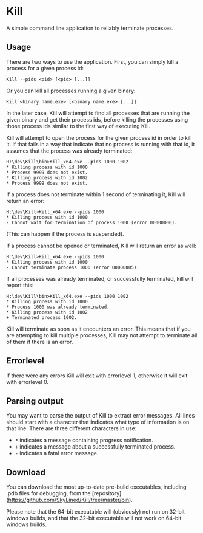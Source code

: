 Kill
==================

A simple command line application to reliably terminate processes.

Usage
-----
There are two ways to use the application. First, you can simply kill a process
for a given process id:

    Kill --pids <pid> [<pid> [...]]

Or you can kill all processes running a given binary:

    Kill <binary name.exe> [<binary name.exe> [...]]

In the later case, Kill will attempt to find all processes that are running the
given binary and get their process ids, before killing the processes using those
process ids similar to the first way of executing Kill.

Kill will attempt to open the process for the given process id in order to kill
it. If that fails in a way that indicate that no process is running with that
id, it assumes that the process was already terminated:

    H:\dev\Kill\bin>Kill_x64.exe --pids 1000 1002
    * Killing process with id 1000
    * Process 9999 does not exist.
    * Killing process with id 1002
    * Process 9999 does not exist.

If a process does not terminate within 1 second of terminating it, Kill will
return an error:

    H:\dev\Kill>Kill_x64.exe --pids 1000
    * Killing process with id 1000
    - Cannot wait for termination of process 1000 (error 00000000).

(This can happen if the process is suspended).

If a process cannot be opened or terminated, Kill will return an error as well:

    H:\dev\Kill>Kill_x64.exe --pids 1000
    * Killing process with id 1000
    - Cannot terminate process 1000 (error 00000005).

If all processes was already terminated, or successfully terminated, kill will
report this:

    H:\dev\Kill\bin>Kill_x64.exe --pids 1000 1002
    * Killing process with id 1000
    * Process 1000 was already terminated.
    * Killing process with id 1002
    + Terminated process 1002.

Kill will terminate as soon as it encounters an error. This means that if you
are attempting to kill multiple processes, Kill may not attempt to terminate
all of them if there is an error.

Errorlevel
----------
If there were any errors Kill will exit with errorlevel 1, otherwise it will
exit with errorlevel 0.

Parsing output
--------------
You may want to parse the output of Kill to extract error messages. All lines
should start with a character that indicates what type of information is on that
line. There are three different characters in use:
* `*` indicates a message containing progress notification.
* `+` indicates a message about a successfully terminated process.
* `-` indicates a fatal error message. 

Download
--------
You can download the most up-to-date pre-build executables, including
.pdb files for debugging, from the [repository]
(https://github.com/SkyLined/Kill/tree/master/bin).

Please note that the 64-bit executable will (obviously) not run on 32-bit
windows builds, and that the 32-bit executable will not work on 64-bit windows
builds.
